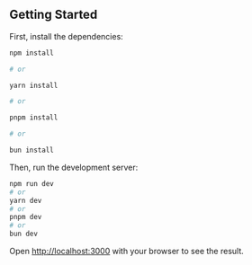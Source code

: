 ## Getting Started

First, install the dependencies:

```bash
npm install

# or

yarn install

# or

pnpm install

# or

bun install
```

Then, run the development server:

```bash
npm run dev
# or
yarn dev
# or
pnpm dev
# or
bun dev
```

Open [http://localhost:3000](http://localhost:3000) with your browser to see the result.
